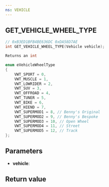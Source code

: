 ```yaml
---
ns: VEHICLE
---
```

## GET_VEHICLE_WHEEL_TYPE

```c
// 0xB3ED1BFB4BE636DC 0xDA58D7AE
int GET_VEHICLE_WHEEL_TYPE(Vehicle vehicle);
```

```c
Returns an int

enum eVehicleWheelType
{
    VWT_SPORT = 0,
    VWT_MUSCLE = 1,
    VWT_LOWRIDER = 2,
    VWT_SUV = 3,
    VWT_OFFROAD = 4,
    VWT_TUNER = 5,
    VWT_BIKE = 6,
    VWT_HIEND = 7,
    VWT_SUPERMOD1 = 8, // Benny's Original
    VWT_SUPERMOD2 = 9, // Benny's Bespoke
    VWT_SUPERMOD3 = 10, // Open Wheel
    VWT_SUPERMOD4 = 11, // Street
    VWT_SUPERMOD5 = 12, // Track
};
```

## Parameters
* **vehicle**:

## Return value
